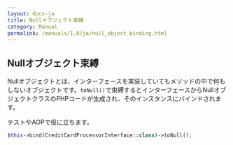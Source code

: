 ```yaml
---
layout: docs-ja
title: Nullオブジェクト束縛
category: Manual
permalink: /manuals/1.0/ja/null_object_binding.html
---
```

## Nullオブジェクト束縛

Nullオブジェクトとは、インターフェースを実装していてもメソッドの中で何もしないオブジェクトです。`toNull()`で束縛するとインターフェースからNullオブジェクトクラスのPHPコードが生成され、そのインスタンスにバインドされます。

テストやAOPで役に立ちます。

```php
$this->bind(CreditCardProcessorInterface::class)->toNull();
```
